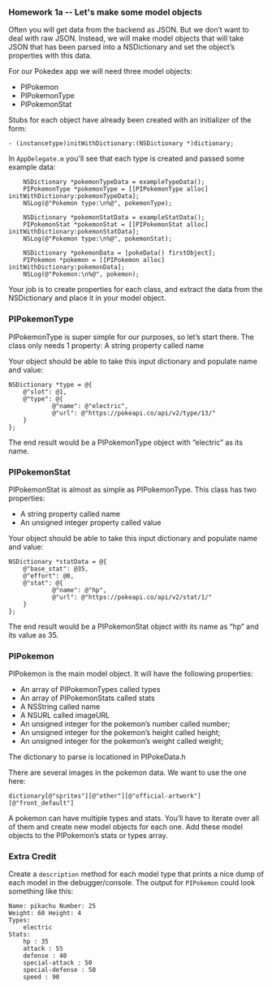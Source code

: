 ### Homework 1a -- Let's make some model objects
Often you will get data from the backend as JSON. But we don’t want to deal with raw JSON. Instead, we will make model objects that will take JSON that has been parsed into a NSDictionary and set the object’s properties with this data.

For our Pokedex app we will need three model objects:
* PIPokemon
* PIPokemonType
* PIPokemonStat

Stubs for each object have already been created with an initializer of the form:
```
- (instancetype)initWithDictionary:(NSDictionary *)dictionary;
```

In `AppDelegate.m` you'll see that each type is created and passed some example data:

```
    NSDictionary *pokemonTypeData = exampleTypeData();
    PIPokemonType *pokemonType = [[PIPokemonType alloc] initWithDictionary:pokemonTypeData];
    NSLog(@"Pokemon type:\n%@", pokemonType);

    NSDictionary *pokemonStatData = exampleStatData();
    PIPokemonStat *pokemonStat = [[PIPokemonStat alloc] initWithDictionary:pokemonStatData];
    NSLog(@"Pokemon type:\n%@", pokemonStat);

    NSDictionary *pokemonData = [pokeData() firstObject];
    PIPokemon *pokemon = [[PIPokemon alloc] initWithDictionary:pokemonData];
    NSLog(@"Pokemon:\n%@", pokemon);
 ```
 
Your job is to create properties for each class, and extract the data from the NSDictionary and place it in your model object.


### PIPokemonType
PIPokemonType is super simple for our purposes, so let’s start there. The class only needs 1 property:
A string property called name

Your object should be able to take this input dictionary and populate name and value:

```
NSDictionary *type = @{
    @"slot": @1,
    @"type": @{
            @"name": @"electric",
            @"url": @"https://pokeapi.co/api/v2/type/13/"
    }
};
```

The end result would be a PIPokemonType object with “electric” as its name.

### PIPokemonStat
PIPokemonStat is almost as simple as PIPokemonType. This class has two properties:
* A string property called name
* An unsigned integer property called value

Your object should be able to take this input dictionary and populate name and value:
```
NSDictionary *statData = @{
    @"base_stat": @35,
    @"effort": @0,
    @"stat": @{
            @"name": @"hp",
            @"url": @"https://pokeapi.co/api/v2/stat/1/"
    }
};
```

The end result would be a PIPokemonStat object with its name as “hp” and its value as 35.

### PIPokemon
PIPokemon is the main model object. It will have the following properties:
* An array of PIPokemonTypes called types
* An array of PIPokemonStats called stats
* A NSString called name
* A NSURL called imageURL
* An unsigned integer for the pokemon’s number called number;
* An unsigned integer for the pokemon’s height called height;
* An unsigned integer for the pokemon’s weight called weight;

The dictionary to parse is locationed in PIPokeData.h

There are several images in the pokemon data. We want to use the one here:
```
dictionary[@"sprites"][@"other"][@"official-artwork"][@"front_default"]
```

A pokemon can have multiple types and stats. You’ll have to iterate over all of them and create new model objects for each one. Add these model objects to the PIPokemon’s stats or types array.

### Extra Credit

Create a `description` method for each model type that prints a nice dump of each model in the debugger/console. The output for `PIPokemon` could look something like this:
```
Name: pikachu Number: 25
Weight: 60 Height: 4
Types:
	electric
Stats:
	hp : 35
	attack : 55
	defense : 40
	special-attack : 50
	special-defense : 50
	speed : 90
```

